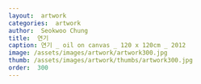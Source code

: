 ```yaml
---
layout:  artwork
categories:  artwork
author:  Seokwoo Chung
title:  연기
caption: 연기 _ oil on canvas _ 120 x 120cm _ 2012
image: /assets/images/artwork/artwork300.jpg
thumb: /assets/images/artwork/thumbs/artwork300.jpg
order:  300
---
```

